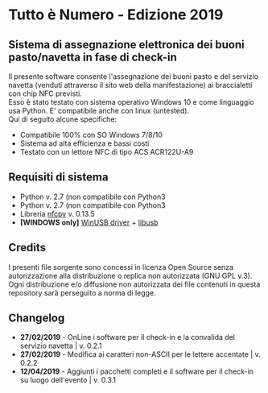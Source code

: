 <h1>Tutto è Numero - Edizione 2019</h1>
<h2>Sistema di assegnazione elettronica dei buoni pasto/navetta in fase di check-in</h2>
<p>Il presente software consente l'assegnazione dei buoni pasto e del servizio navetta (venduti attraverso il sito web della manifestazione) ai braccialetti con chip NFC previsti.
<br>Esso è stato testato con sistema operativo Windows 10 e come linguaggio usa Python. E' compatibile anche con linux (untested).<br>
Qui di seguito alcune specifiche:
<ul>
<li>Compatibile 100% con SO Windows 7/8/10</li>
<li>Sistema ad alta efficienza e bassi costi</li>
<li>Testato con un lettore NFC di tipo ACS ACR122U-A9</li>
</ul>
<h2>Requisiti di sistema</h2>
<ul>
<li>Python v. 2.7 (non compatibile con Python3</li>
<li>Python v. 2.7 (non compatibile con Python3</li>
  <li>Libreria <a href="https://nfcpy.readthedocs.io/en/latest/" target="_blank">nfcpy</a> v. 0.13.5</li>
  <li><b>[WINDOWS only]</b> <a href="https://zadig.akeo.ie/" target=_blank">WinUSB driver</a> + <a href="https://libusb.info/" target="_blank">libusb</a></li>
</ul>
<h2>Credits</h2>
<p>I presenti file sorgente sono concessi in licenza Open Source senza autorizzazione alla distribuzione o replica non autorizzata (GNU GPL v.3).<br>
Ogni distribuzione e/o diffusione non autorizzata dei file contenuti in questa repository sarà perseguito a norma di legge.</p>

<h2>Changelog</h2>
<ul>
  <li><b>27/02/2019</b> - OnLine i software per il check-in e la convalida del servizio navetta | v. 0.2.1</li>
  <li><b>27/02/2019</b> - Modifica ai caratteri non-ASCII per le lettere accentate | v. 0.2.2</li>
  <li><b>12/04/2019</b> - Aggiunti i pacchetti completi e il software per il check-in su luogo dell'evento | v. 0.3.1</li>
</ul>
